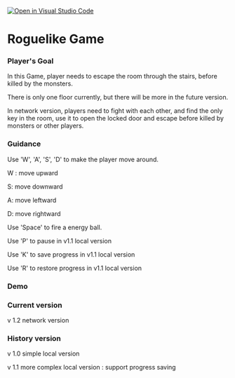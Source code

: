 [![Open in Visual Studio Code](https://classroom.github.com/assets/open-in-vscode-f059dc9a6f8d3a56e377f745f24479a46679e63a5d9fe6f495e02850cd0d8118.svg)](https://classroom.github.com/online_ide?assignment_repo_id=6245343&assignment_repo_type=AssignmentRepo)

# Roguelike Game

### Player's Goal

In this Game, player needs to escape the room through the stairs, before killed by the monsters.

There is only one floor currently, but there will be more in the future version. 

In network version, players need to fight with each other, and find the only key in the room, use it to open the locked door and escape before killed by monsters or other players.

### Guidance

Use 'W', 'A', 'S', 'D' to make the player move around.

W : move upward

S: move downward

A: move leftward

D: move rightward

Use 'Space' to fire a energy ball.   

Use 'P' to pause in v1.1 local version

Use 'K' to save progress in v1.1 local version

Use 'R' to restore progress in v1.1 local version 

### Demo



### Current version 

v 1.2 network version



### History version 

v 1.0 simple local version 

v 1.1 more complex local version : support progress saving
